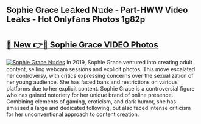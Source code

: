 ## Sophie Grace Le𝚊ked N𝚞de - Part-HWW Video Le𝚊ks - Hot Onlyf𝚊ns Photos 1g82p

# <h2><a href="http://ab46095.deff.icu/?id=Sophie+Grace">🔗 New 👉🔴 Sophie Grace VIDEO Photos</a></h2>

[![Sophie Grace N𝚞des](https://i.imgur.com/rIISA9y.gif)](http://ab46095.deff.icu/?id=Sophie+Grace)
In 2019, Sophie Grace ventured into creating adult content, selling webcam sessions and explicit photos. This move escalated her controversy, with critics expressing concerns over the sexualization of her young audience. She has faced bans and restrictions on various platforms due to her explicit content. Sophie Grace is a controversial figure who has gained notoriety for her unique brand of online presence. Combining elements of gaming, eroticism, and dark humor, she has amassed a large and dedicated following, but also faced intense criticism for her unconventional approach to content creation.
